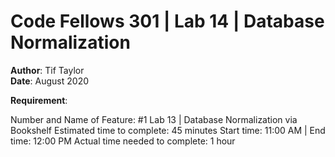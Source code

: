 # Code Fellows 301 | Lab 14 | Database Normalization
**Author**: Tif Taylor  
**Date**: August 2020  

**Requirement**: 

Number and Name of Feature: #1 Lab 13 | Database Normalization via Bookshelf
Estimated time to complete: 45 minutes
Start time: 11:00 AM | End time: 12:00 PM
Actual time needed to complete: 1 hour